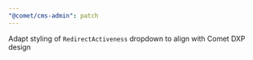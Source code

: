 ```yaml
---
"@comet/cms-admin": patch
---
```


Adapt styling of `RedirectActiveness` dropdown to align with Comet DXP design
